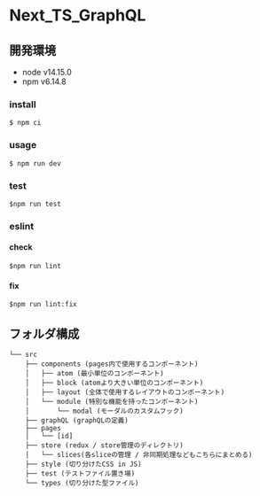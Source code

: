 
Next_TS_GraphQL
===============

## 開発環境

- node v14.15.0
- npm v6.14.8

### install

```
$ npm ci
```

### usage

```
$ npm run dev
```

### test

```
$npm run test
```

### eslint

#### check

```
$npm run lint
```

#### fix

```
$npm run lint:fix
```

## フォルダ構成

```
└── src
    ├── components (pages内で使用するコンポーネント)
    │   ├── atom (最小単位のコンポーネント)
    │   ├── block (atomより大きい単位のコンポーネント)
    │   ├── layout (全体で使用するレイアウトのコンポーネント)
    │   └── module (特別な機能を持ったコンポーネント)
    │       └── modal (モーダルのカスタムフック)
    ├── graphQL (graphQLの定義)
    ├── pages
    │   └── [id]
    ├── store (redux / store管理のディレクトリ)
    │   └── slices(各sliceの管理 / 非同期処理などもこちらにまとめる)
    ├── style (切り分けたCSS in JS)
    ├── test (テストファイル置き場)
    └── types (切り分けた型ファイル)
```
